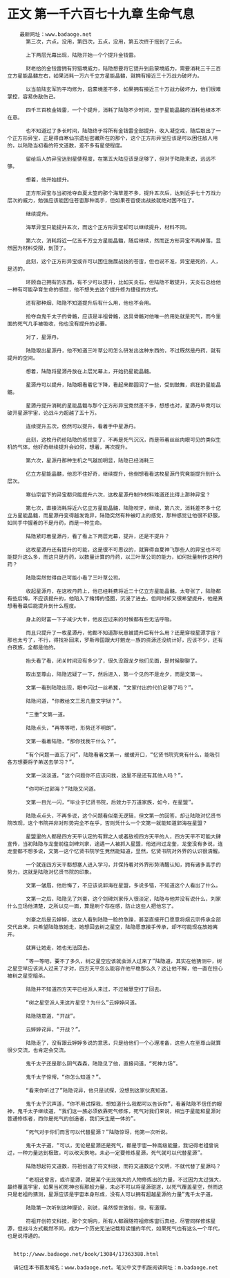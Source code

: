# 正文 第一千六百七十九章 生命气息
        最新网址：www.badaoge.net
          第三次，六点，没用，第四次，五点，没用，第五次终于摇到了三点。
      
          上下两层光幕出现，陆隐开始一个个提升金钱雷。
      
          财老给的金钱雷拥有狩猎境威力，陆隐想要将它提升到启蒙境威力，需要消耗三千三百立方星能晶髓左右，如果消耗一万六千立方星能晶髓，就拥有接近三十万战力破坏力。
      
          以当前陆玄军的平均修为，启蒙境差不多，如果拥有接近三十万战力破坏力，他们很难掌控，容易伤敌伤己。
      
          四千三百枚金钱雷，一个个提升，消耗了陆隐不少时间，至于星能晶髓的消耗他根本不在意。
      
          也不知道过了多长时间，陆隐终于将所有金钱雷全部提升，收入凝空戒，随后取出了一个正方形异宝，正是得自寒仙宗遗址密藏所在的那个，这个正方形异宝应该是可以困住敌人用的，以陆隐当初看的符文道数，差不多有星使程度。
      
          留给后人的异宝达到星使程度，在第五大陆应该是足够了，但对于陆隐来说，远远不够。
      
          想着，他开始提升。
      
          正方形异宝与当初抢夺自夏太笠的那个海草差不多，提升五次后，达到近乎七十万战力层次的威力，勉强应该能困住苍宙那种高手，但如果苍宙使出战技就绝对困不住了。
      
          继续提升。
      
          海草异宝只能提升五次，而这个正方形异宝却可以继续提升，材料不同。
      
          第六次，消耗将近一亿五千万立方星能晶髓，随后继续，然而正方形异宝不再掉落，显然因为材料受限，到顶了。
      
          此刻，这个正方形异宝或许可以困住施展战技的苍宙，但也说不准，异宝是死的，人，是活的，
      
          环顾自己拥有的东西，有不少可以提升，比如天炎石，但陆隐不敢提升，天炎石总给他一种有可能孕育生命的感觉，他不想失去这个提升修为捷径的方式。
      
          还有那种烟，陆隐不知道提升后有什么用，他也不会用。
      
          抢夺自鬼千太子的骨骼，应该是半祖骨骼，这具骨骼对他唯一的用处就是死气，而今里面的死气几乎被吸收，他也没有提升的必要。
      
          对了，星源丹。
      
          陆隐取出星源丹，他不知道三叶草公司怎么研发出这种东西的，不过既然是丹药，就有提升的空间。
      
          想着，陆隐将星源丹放在上层光幕上，开始扔星能晶髓。
      
          星源丹可以提升，陆隐眼看着它下降，看起来都圆润了一些，受到鼓舞，疯狂扔星能晶髓。
      
          星源丹提升消耗的星能晶髓与那个正方形异宝竟然差不多，想想也对，星源丹毕竟可以破开星源宇宙，论战斗力超越了五十万。
      
          连续提升五次，依然可以提升，看着手中星源丹。
      
          此刻，这枚丹药给陆隐的感觉变了，不再是死气沉沉，而是带着丝丝肉眼可见的类似生机的气体，他好奇继续提升会如何，想着，再次提升。
      
          第六次，星源丹那种生机之气越加明显，陆隐已经消耗三
      
          亿立方星能晶髓，他忍不住好奇，继续提升，他倒想看看这枚星源丹究竟能提升到什么层次。
      
          寒仙宗留下的异宝都只能提升六次，这枚星源丹制作材料难道还比得上那种异宝？
      
          第七次，直接消耗将近六亿立方星能晶髓，陆隐咬牙，继续，第八次，消耗差不多十亿立方星能晶髓，而星源丹变得越发诡异，陆隐突然有种被盯上的感觉，那种感觉让他很不舒服，如同手中握着的不是丹药，而是一种生命。
      
          陆隐紧盯着星源丹，看了看上下两层光幕，提升，还是不提升？
      
          这枚星源丹还有提升的可能，这是很不可思议的，就算得自夏神飞那些人的异宝也不可能提升这么多，而这只是丹药，以数量计算的丹药，以三叶草公司的能力，如何批量制作这种丹药？
      
          陆隐突然觉得自己可能小看了三叶草公司。
      
          收起星源丹，在这枚丹药上，他已经耗费将近二十亿立方星能晶髓，太夸张了，陆隐都有些后悔，不应该提升的，他陷入了赌博的怪圈，沉浸了进去，但同时却又很希望提升，他是真想看看最后能提升到什么程度。
      
          身上的财富一下子减少大半，他反应过来的时候都有些无法呼吸。
      
          而且只提升了一枚星源丹，他都不知道那玩意被提升后有什么用？还是穿梭星源宇宙？那也太亏了，不行，得找补回来，罗斯帝国跟大圩魍龙一族的资源还没统计好，应该不少，还有白夜族，全都是他的。
      
          抬头看了看，闭关时间没有多少了，很久没跟龙夕他们见面，是时候聊聊了。
      
          取出至尊山，陆隐迟疑了一下，然后进入，第一个见的不是龙夕，而是文第一。
      
          文第一看到陆隐出现，眼中闪过一丝希冀，“文家付出的代价足够了吗？”。
      
          陆隐问道，“你教给文三思几重文字狱？”。
      
          “三重”文第一道。
      
          陆隐点头，“再等等吧，形势还不明朗”。
      
          文第一看着陆隐，“那你找我干什么？”。
      
          “有个问题一直忘了问”，陆隐看着文第一，缓缓开口，“忆贤书院究竟有什么，能吸引各方想要将子弟送去学习？”。
      
          文第一淡淡道，“这个问题你不应该问我，这里不是还有其他人吗？”。
      
          “你可听过郭海？”陆隐又问道。
      
          文第一目光一闪，“毕业于忆贤书院，后效力于万道家族，如今，在星盟”。
      
          陆隐点点头，不再多说，这个问题看似毫无逻辑，但文第一的回答，却让陆隐对忆贤书院改观，这个书院并非对形势完全不在乎，否则凭什么一个文第一就能知道郭海在星盟？
      
          星盟里的人都是四方天平认定的有罪之人或者敌视四方天平的人，四方天平不可能大肆宣传，当初陆隐与龙奎前往剑碑刘家，途遇一人被抓入星盟，他还问过龙奎，龙奎没有多说，连龙奎都不想多说，文第一这个忆贤书院学生竟然能知道，显然，忆贤书院对外界的认识很清醒。
      
          一个就连四方天平都想塞人进入学习，并保持着对外界形势清醒认知，拥有诸多高手的势力，这就是陆隐对忆贤书院的印象。
      
          文第一皱眉，他后悔了，不应该说郭海在星盟，多说多错，不知道这个人看出了什么。
      
          文第一之后，陆隐见了刘豪，这个剑碑刘家传人很淡定，陆隐与他并没有说什么，刘家什么立场他清楚，之所以见一面，算是刷个存在感，防止这些人把他忘了。
      
          刘豪之后是云婷婷，这女人看到陆隐一脸的急躁，甚至直接开口愿意将烟云宗传承全部交代出来，只希望陆隐放她走，她想回去树之星空，陆隐愿意接手传承，却不可能现在放她离开。
      
          就算让她走，她也无法回去。
      
          “等一等吧，要不了多久，树之星空应该就会派人过来了”陆隐道，其实在他猜测中，树之星空早应该派人过来了才对，四方天平怎么能容许他平稳那么久？这让他不解，他一直在担心被树之星空暗杀。
      
          陆隐并不知道四方天平已经派人来过，不过被慧空打了回去。
      
          “树之星空派人来这片星空？为什么”云婷婷问道。
      
          陆隐随意道，“开战”。
      
          云婷婷诧异，“开战？”。
      
          陆隐走了，没有跟云婷婷多说的意思，只是给他们一个心理准备，这些人在至尊山就算很少交流，也肯定会交流。
      
          鬼千太子还是那么阴气森森，陆隐见了他，直接问道，“死神力场”。
      
          鬼千太子惊愕，“你怎么知道？”。
      
          “看来你听过了”陆隐诧异，他只是试探，没想到这家伙真知道。
      
          鬼千太子沉声道，“你不用试探我，想知道什么我都可以告诉你”，看着陆隐不信任的眼神，鬼千太子继续道，“我们这一族必须依靠死气修炼，死气对我们来说，相当于星能和星源对普通修炼者，而你是死气的创造者，我们天生是一体的”。
      
          “死气对于你们而言可以代替星源？”陆隐惊讶，他第一次听说。
      
          鬼千太子道，“可以，无论是星源还是死气，都是宇宙一种高级能量，我记得老祖曾说过，一种力量达到极致，可以改天换地，未必一定要修炼星源，死气就可以代替星源”。
      
          陆隐想起符文道数，符祖创造了符文科技，而符文道数这个文明，不就代替了星源吗？
      
          “老祖还曾言，或许星源，就是某个无比强大的人物修炼出的力量，不过因为太过强大，最终覆盖宇宙，如果当初死神也有那般力量，未必不可以将星源驱逐，以死气覆盖星空，然而这只是老祖的猜测，星源应该是宇宙本身形成，没有人可以拥有超越星源的力量”鬼千太子道。
      
          陆隐第一次听到这种理论，别说，虽然惊世骇俗，但，有道理。
      
          符祖开创符文科技，那个文明内，所有人都跟随符祖修炼宙衍真经，尽管同样修炼星源，但战斗方式截然不同，成为一个历史无法记载和读懂的年代，如果死气也有这么一个年代，也是说得通的。
      
      
      http://www.badaoge.net/book/13084/17363388.html
      
      请记住本书首发域名：www.badaoge.net。笔尖中文手机版阅读网址：m.badaoge.net